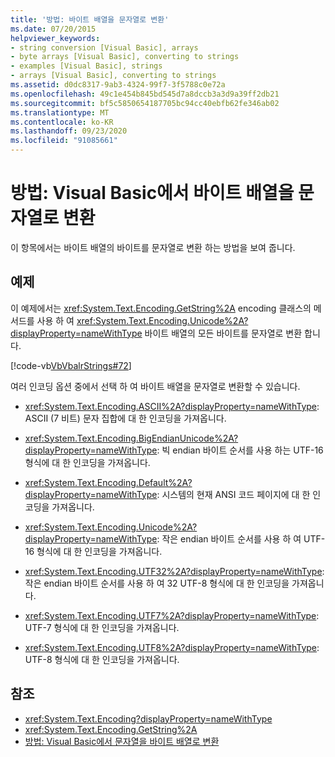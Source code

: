 ```yaml
---
title: '방법: 바이트 배열을 문자열로 변환'
ms.date: 07/20/2015
helpviewer_keywords:
- string conversion [Visual Basic], arrays
- byte arrays [Visual Basic], converting to strings
- examples [Visual Basic], strings
- arrays [Visual Basic], converting to strings
ms.assetid: d0dc8317-9ab3-4324-99f7-3f5788c0e72a
ms.openlocfilehash: 49c1e454b845bd545d7a8dccb3a3d9a39ff2db21
ms.sourcegitcommit: bf5c5850654187705bc94cc40ebfb62fe346ab02
ms.translationtype: MT
ms.contentlocale: ko-KR
ms.lasthandoff: 09/23/2020
ms.locfileid: "91085661"
---
```

# <a name="how-to-convert-an-array-of-bytes-into-a-string-in-visual-basic"></a>방법: Visual Basic에서 바이트 배열을 문자열로 변환

이 항목에서는 바이트 배열의 바이트를 문자열로 변환 하는 방법을 보여 줍니다.  
  
## <a name="example"></a>예제  

 이 예제에서는 <xref:System.Text.Encoding.GetString%2A> encoding 클래스의 메서드를 사용 하 여 <xref:System.Text.Encoding.Unicode%2A?displayProperty=nameWithType> 바이트 배열의 모든 바이트를 문자열로 변환 합니다.  
  
 [!code-vb[VbVbalrStrings#72](~/samples/snippets/visualbasic/VS_Snippets_VBCSharp/VbVbalrStrings/VB/Class2.vb#72)]  
  
 여러 인코딩 옵션 중에서 선택 하 여 바이트 배열을 문자열로 변환할 수 있습니다.  
  
- <xref:System.Text.Encoding.ASCII%2A?displayProperty=nameWithType>: ASCII (7 비트) 문자 집합에 대 한 인코딩을 가져옵니다.  
  
- <xref:System.Text.Encoding.BigEndianUnicode%2A?displayProperty=nameWithType>: 빅 endian 바이트 순서를 사용 하는 UTF-16 형식에 대 한 인코딩을 가져옵니다.  
  
- <xref:System.Text.Encoding.Default%2A?displayProperty=nameWithType>: 시스템의 현재 ANSI 코드 페이지에 대 한 인코딩을 가져옵니다.  
  
- <xref:System.Text.Encoding.Unicode%2A?displayProperty=nameWithType>: 작은 endian 바이트 순서를 사용 하 여 UTF-16 형식에 대 한 인코딩을 가져옵니다.  
  
- <xref:System.Text.Encoding.UTF32%2A?displayProperty=nameWithType>: 작은 endian 바이트 순서를 사용 하 여 32 UTF-8 형식에 대 한 인코딩을 가져옵니다.  
  
- <xref:System.Text.Encoding.UTF7%2A?displayProperty=nameWithType>: UTF-7 형식에 대 한 인코딩을 가져옵니다.  
  
- <xref:System.Text.Encoding.UTF8%2A?displayProperty=nameWithType>: UTF-8 형식에 대 한 인코딩을 가져옵니다.  
  
## <a name="see-also"></a>참조

- <xref:System.Text.Encoding?displayProperty=nameWithType>
- <xref:System.Text.Encoding.GetString%2A>
- [방법: Visual Basic에서 문자열을 바이트 배열로 변환](how-to-convert-strings-into-an-array-of-bytes.md)
